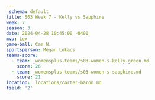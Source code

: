 ```yaml
---
_schema: default
title: S03 Week 7 - Kelly vs Sapphire
week: 7
season: 3
date: 2024-04-28 10:45:00 -0400
mvp: Lex
game-ball: Cam N.
sportsperson: Megan Lukacs
teams-score:
  - team: _womensplus-teams/s03-women-s-kelly-green.md
    score: 26
  - team: _womensplus-teams/s03-women-s-sapphire.md
    score: 21
location: _locations/carter-baron.md
field: '2'
---
```

